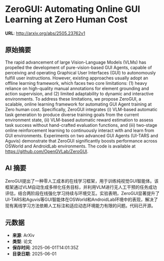 # ZeroGUI: Automating Online GUI Learning at Zero Human Cost

**URL**: http://arxiv.org/abs/2505.23762v1

## 原始摘要

The rapid advancement of large Vision-Language Models (VLMs) has propelled
the development of pure-vision-based GUI Agents, capable of perceiving and
operating Graphical User Interfaces (GUI) to autonomously fulfill user
instructions. However, existing approaches usually adopt an offline learning
framework, which faces two core limitations: (1) heavy reliance on high-quality
manual annotations for element grounding and action supervision, and (2)
limited adaptability to dynamic and interactive environments. To address these
limitations, we propose ZeroGUI, a scalable, online learning framework for
automating GUI Agent training at Zero human cost. Specifically, ZeroGUI
integrates (i) VLM-based automatic task generation to produce diverse training
goals from the current environment state, (ii) VLM-based automatic reward
estimation to assess task success without hand-crafted evaluation functions,
and (iii) two-stage online reinforcement learning to continuously interact with
and learn from GUI environments. Experiments on two advanced GUI Agents
(UI-TARS and Aguvis) demonstrate that ZeroGUI significantly boosts performance
across OSWorld and AndroidLab environments. The code is available at
https://github.com/OpenGVLab/ZeroGUI.


## AI 摘要

ZeroGUI提出了一种零人工成本的在线学习框架，用于训练纯视觉GUI智能体。该框架通过VLM自动生成多样化任务目标，并利用VLM进行无人工干预的任务成功评估，结合两阶段在线强化学习持续与环境交互。实验表明，ZeroGUI显著提升了UI-TARS和Aguvis等GUI智能体在OSWorld和AndroidLab环境中的表现，解决了现有离线学习方法依赖人工标注和适应动态环境能力有限的问题。代码已开源。

## 元数据

- **来源**: ArXiv
- **类型**: 论文
- **保存时间**: 2025-06-01T14:01:35Z
- **目录日期**: 2025-06-01
